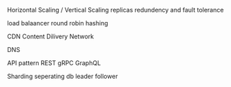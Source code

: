 Horizontal Scaling / Vertical Scaling
replicas
redundency and fault tolerance


load balaancer
round robin
hashing

CDN Content Dilivery Network

DNS

API pattern
REST gRPC GraphQL

Sharding
seperating db
leader follower
